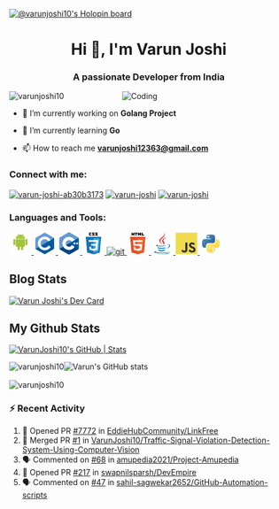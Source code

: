 [![@varunjoshi10's Holopin board](https://holopin.me/varunjoshi10)](https://holopin.io/@varunjoshi10)
<h1 align="center">Hi 👋, I'm Varun Joshi</h1>
<h3 align="center">A passionate Developer from India</h3>
<img align="right" alt="Coding" width="300" src="https://camo.githubusercontent.com/c1dcb74cc1c1835b1d716f5051499a2814c683c806b15f04b0eba492863703e9/68747470733a2f2f63646e2e6472696262626c652e636f6d2f75736572732f3733303730332f73637265656e73686f74732f363538313234332f6176656e746f2e676966">

<p align="left"> <img src="https://komarev.com/ghpvc/?username=varunjoshi10&label=Profile%20views&color=0e75b6&style=flat" alt="varunjoshi10" /> </p>


- 🔭 I’m currently working on **Golang Project**

- 🌱 I’m currently learning **Go**

- 📫 How to reach me **varunjoshi12363@gmail.com**

<h3 align="left">Connect with me:</h3>
<p align="left">
<a href="https://linkedin.com/in/varun-joshi-ab30b3173" target="blank"><img align="center" src="https://raw.githubusercontent.com/rahuldkjain/github-profile-readme-generator/master/src/images/icons/Social/linked-in-alt.svg" alt="varun-joshi-ab30b3173" height="30" width="40" /></a>
<a href="https://twitter.com/_Varun_08" target="blank"><img align="center" src="https://cdn-icons-png.flaticon.com/512/124/124021.png" alt="varun-joshi" height="50" width="50" /></a>
  <a href="https://www.showwcase.com/varunjoshi" target="blank"><img align="center" src="https://avatars.githubusercontent.com/u/65175430?s=200&v=4" alt="varun-joshi" height="50" width="50" /></a>
</p>

<h3 align="left">Languages and Tools:</h3>
<p align="left"> <a href="https://developer.android.com" target="_blank" rel="noreferrer"> <img src="https://raw.githubusercontent.com/devicons/devicon/master/icons/android/android-original-wordmark.svg" alt="android" width="40" height="40"/> </a> <a href="https://www.cprogramming.com/" target="_blank" rel="noreferrer"> <img src="https://raw.githubusercontent.com/devicons/devicon/master/icons/c/c-original.svg" alt="c" width="40" height="40"/> </a> <a href="https://www.w3schools.com/cpp/" target="_blank" rel="noreferrer"> <img src="https://raw.githubusercontent.com/devicons/devicon/master/icons/cplusplus/cplusplus-original.svg" alt="cplusplus" width="40" height="40"/> </a> <a href="https://www.w3schools.com/css/" target="_blank" rel="noreferrer"> <img src="https://raw.githubusercontent.com/devicons/devicon/master/icons/css3/css3-original-wordmark.svg" alt="css3" width="40" height="40"/> </a> <a href="https://git-scm.com/" target="_blank" rel="noreferrer"> <img src="https://www.vectorlogo.zone/logos/git-scm/git-scm-icon.svg" alt="git" width="40" height="40"/> </a> <a href="https://www.w3.org/html/" target="_blank" rel="noreferrer"> <img src="https://raw.githubusercontent.com/devicons/devicon/master/icons/html5/html5-original-wordmark.svg" alt="html5" width="40" height="40"/> </a> <a href="https://www.java.com" target="_blank" rel="noreferrer"> <img src="https://raw.githubusercontent.com/devicons/devicon/master/icons/java/java-original.svg" alt="java" width="40" height="40"/> </a> <a href="https://developer.mozilla.org/en-US/docs/Web/JavaScript" target="_blank" rel="noreferrer"> <img src="https://raw.githubusercontent.com/devicons/devicon/master/icons/javascript/javascript-original.svg" alt="javascript" width="40" height="40"/> </a> <a href="https://www.python.org" target="_blank" rel="noreferrer"> <img src="https://raw.githubusercontent.com/devicons/devicon/master/icons/python/python-original.svg" alt="python" width="40" height="40"/> </a></p>


## Blog Stats
<a href="https://app.daily.dev/varunjoshi10"><img src="https://api.daily.dev/devcards/810a7f7483834c2f874440ef8b930f72.png?r=vwk" width="400" alt="Varun Joshi's Dev Card"/></a>

## My Github Stats

[![VarunJoshi10's GitHub | Stats](https://stats.quine.sh/VarunJoshi10/github?theme=dark)](https://quine.sh)

<p><img align="left" src="https://github-readme-stats.vercel.app/api/top-langs?username=varunjoshi10&show_icons=true&locale=en&layout=compact&theme=radical" alt="varunjoshi10" /></p>

![Varun's GitHub stats](https://github-readme-stats.vercel.app/api?username=varunjoshi10&show_icons=true&theme=radical)

<p><img align="center" src="https://github-readme-streak-stats.herokuapp.com/?user=varunjoshi10&theme=radical" alt="varunjoshi10" /></p>

### :zap: Recent Activity
<!--START_SECTION:activity-->
1. 💪 Opened PR [#7772](https://github.com/EddieHubCommunity/LinkFree/pull/7772) in [EddieHubCommunity/LinkFree](https://github.com/EddieHubCommunity/LinkFree)
2. 🎉 Merged PR [#1](https://github.com/VarunJoshi10/Traffic-Signal-Violation-Detection-System-Using-Computer-Vision/pull/1) in [VarunJoshi10/Traffic-Signal-Violation-Detection-System-Using-Computer-Vision](https://github.com/VarunJoshi10/Traffic-Signal-Violation-Detection-System-Using-Computer-Vision)
3. 🗣 Commented on [#68](https://github.com/amupedia2021/Project-Amupedia/issues/68) in [amupedia2021/Project-Amupedia](https://github.com/amupedia2021/Project-Amupedia)
4. 💪 Opened PR [#217](https://github.com/swapnilsparsh/DevEmpire/pull/217) in [swapnilsparsh/DevEmpire](https://github.com/swapnilsparsh/DevEmpire)
5. 🗣 Commented on [#47](https://github.com/sahil-sagwekar2652/GitHub-Automation-scripts/issues/47) in [sahil-sagwekar2652/GitHub-Automation-scripts](https://github.com/sahil-sagwekar2652/GitHub-Automation-scripts)
<!--END_SECTION:activity-->
